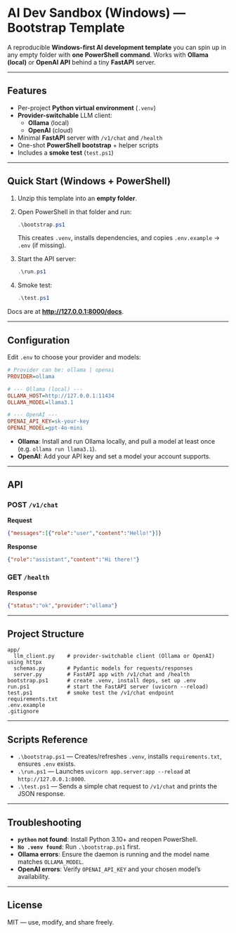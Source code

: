 # AI Dev Sandbox (Windows) — Bootstrap Template

A reproducible **Windows-first AI development template** you can spin up in any empty folder with **one PowerShell command**. Works with **Ollama (local)** or **OpenAI API** behind a tiny **FastAPI** server.

---

## Features
- Per-project **Python virtual environment** (`.venv`)
- **Provider-switchable** LLM client:
  - **Ollama** (local)
  - **OpenAI** (cloud)
- Minimal **FastAPI** server with `/v1/chat` and `/health`
- One-shot **PowerShell bootstrap** + helper scripts
- Includes a **smoke test** (`test.ps1`)

---

## Quick Start (Windows + PowerShell)

1. Unzip this template into an **empty folder**.
2. Open PowerShell in that folder and run:
   
   ```powershell
   .\bootstrap.ps1
   ```
   
   This creates `.venv`, installs dependencies, and copies `.env.example` → `.env` (if missing).

3. Start the API server:
   ```powershell
   .\run.ps1
   ```

4. Smoke test:
   ```powershell
   .\test.ps1
   ```

Docs are at **http://127.0.0.1:8000/docs**.

---

## Configuration

Edit `.env` to choose your provider and models:

```ini
# Provider can be: ollama | openai
PROVIDER=ollama

# --- Ollama (local) ---
OLLAMA_HOST=http://127.0.0.1:11434
OLLAMA_MODEL=llama3.1

# --- OpenAI ---
OPENAI_API_KEY=sk-your-key
OPENAI_MODEL=gpt-4o-mini
```

- **Ollama**: Install and run Ollama locally, and pull a model at least once (e.g. `ollama run llama3.1`).
- **OpenAI**: Add your API key and set a model your account supports.

---

## API

### POST `/v1/chat`
**Request**
```json
{"messages":[{"role":"user","content":"Hello!"}]}
```
**Response**
```json
{"role":"assistant","content":"Hi there!"}
```

### GET `/health`
**Response**
```json
{"status":"ok","provider":"ollama"}
```

---

## Project Structure

```
app/
  llm_client.py    # provider-switchable client (Ollama or OpenAI) using httpx
  schemas.py       # Pydantic models for requests/responses
  server.py        # FastAPI app with /v1/chat and /health
bootstrap.ps1      # create .venv, install deps, set up .env
run.ps1            # start the FastAPI server (uvicorn --reload)
test.ps1           # smoke test the /v1/chat endpoint
requirements.txt
.env.example
.gitignore
```

---

## Scripts Reference

- `.\bootstrap.ps1` — Creates/refreshes `.venv`, installs `requirements.txt`, ensures `.env` exists.
- `.\run.ps1` — Launches `uvicorn app.server:app --reload` at `http://127.0.0.1:8000`.
- `.\test.ps1` — Sends a simple chat request to `/v1/chat` and prints the JSON response.

---

## Troubleshooting

- **`python` not found**: Install Python 3.10+ and reopen PowerShell.
- **`No .venv found`**: Run `.\bootstrap.ps1` first.
- **Ollama errors**: Ensure the daemon is running and the model name matches `OLLAMA_MODEL`.
- **OpenAI errors**: Verify `OPENAI_API_KEY` and your chosen model’s availability.

---

## License

MIT — use, modify, and share freely.
